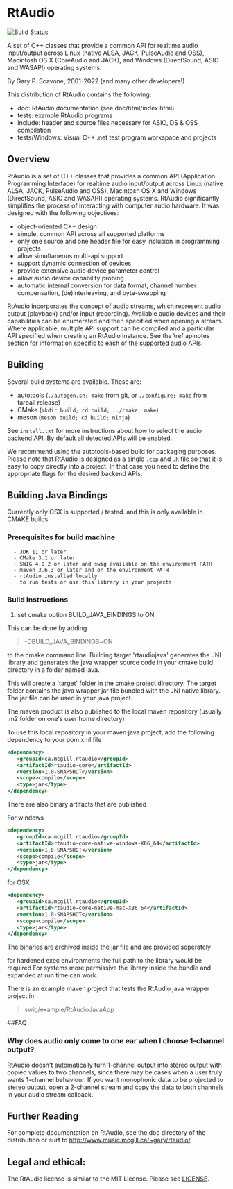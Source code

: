 # RtAudio

![Build Status](https://github.com/thestk/rtaudio/actions/workflows/ci.yml/badge.svg)

A set of C++ classes that provide a common API for realtime audio input/output across Linux (native ALSA, JACK, PulseAudio and OSS), Macintosh OS X (CoreAudio and JACK), and Windows (DirectSound, ASIO and WASAPI) operating systems.

By Gary P. Scavone, 2001-2022 (and many other developers!)

This distribution of RtAudio contains the following:

- doc:      RtAudio documentation (see doc/html/index.html)
- tests:    example RtAudio programs
- include:  header and source files necessary for ASIO, DS & OSS compilation
- tests/Windows: Visual C++ .net test program workspace and projects

## Overview

RtAudio is a set of C++ classes that provides a common API (Application Programming Interface) for realtime audio input/output across Linux (native ALSA, JACK, PulseAudio and OSS), Macintosh OS X and Windows (DirectSound, ASIO and WASAPI) operating systems.  RtAudio significantly simplifies the process of interacting with computer audio hardware.  It was designed with the following objectives:

  - object-oriented C++ design
  - simple, common API across all supported platforms
  - only one source and one header file for easy inclusion in programming projects
  - allow simultaneous multi-api support
  - support dynamic connection of devices
  - provide extensive audio device parameter control
  - allow audio device capability probing
  - automatic internal conversion for data format, channel number compensation, (de)interleaving, and byte-swapping

RtAudio incorporates the concept of audio streams, which represent audio output (playback) and/or input (recording).  Available audio devices and their capabilities can be enumerated and then specified when opening a stream.  Where applicable, multiple API support can be compiled and a particular API specified when creating an RtAudio instance.  See the \ref apinotes section for information specific to each of the supported audio APIs.

## Building

Several build systems are available.  These are:

  - autotools (`./autogen.sh; make` from git, or `./configure; make` from tarball release)
  - CMake (`mkdir build; cd build; ../cmake; make`)
  - meson (`meson build; cd build; ninja`)

See `install.txt` for more instructions about how to select the audio backend API.  By
default all detected APIs will be enabled.

We recommend using the autotools-based build for packaging purposes.  Please note that
RtAudio is designed as a single `.cpp` and `.h` file so that it is easy to copy directly
into a project.  In that case you need to define the appropriate flags for the desired
backend APIs.

## Building Java Bindings

Currently only OSX is supported / tested. and this is only available in CMAKE builds

### Prerequisites for build machine
    
      - JDK 11 or later
      - CMake 3.1 or later
      - SWIG 4.0.2 or later and swig available on the environment PATH  
      - maven 3.6.3 or later and on the environment PATH
      - rtAudio installed locally 
        to run tests or use this library in your projects       
        
### Build instructions

1. set cmake option BUILD_JAVA_BINDINGS to ON

This can be done by adding 
> -DBUILD_JAVA_BINDINGS=ON

to the cmake command line. 
Building target 'rtaudiojava' generates the JNI library and generates 
the java wrapper source code in your cmake build directory in a folder named java.
    


This will create a 'target' folder in the cmake project directory. The target folder contains the java wrapper jar file bundled with the JNI native library. The jar file can be used in your java project. 

The maven product is also published to the local maven repository (usually .m2 folder on one's user home directory)

To use this local repository in your maven java project, add the following dependency to your pom.xml file

```xml
<dependency>
   <groupId>ca.mcgill.rtaudio</groupId>
   <artifactId>rtaudio-core</artifactId>
   <version>1.0-SNAPSHOT</version>
   <scope>compile</scope>            
   <type>jar</type>
</dependency>  
```
There are also binary artifacts that are published

For windows

```xml
<dependency>
   <groupId>ca.mcgill.rtaudio</groupId>
   <artifactId>rtaudio-core-native-windows-X86_64</artifactId>
   <version>1.0-SNAPSHOT</version>
   <scope>compile</scope>            
   <type>jar</type>
</dependency>  
```

for OSX

```xml
<dependency>
   <groupId>ca.mcgill.rtaudio</groupId>
   <artifactId>rtaudio-core-native-mac-X86_64</artifactId>
   <version>1.0-SNAPSHOT</version>
   <scope>compile</scope>            
   <type>jar</type>
</dependency>  
```
The binaries are archived inside the jar file and are provided seperately

for hardened exec environments the full path to the library would be required
For systems more permissive the library inside the bundle and expanded at run time
can work.



There is an example maven project that tests the RtAudio java wrapper project in  

> swig/example/RtAudioJavaApp



##FAQ

### Why does audio only come to one ear when I choose 1-channel output?

RtAudio doesn't automatically turn 1-channel output into stereo output with copied values to two channels, since there may be cases when a user truly wants 1-channel behaviour.  If you want monophonic data to be projected to stereo output, open a 2-channel stream and copy the data to both channels in your audio stream callback.

## Further Reading

For complete documentation on RtAudio, see the doc directory of the distribution or surf to http://www.music.mcgill.ca/~gary/rtaudio/.


## Legal and ethical:

The RtAudio license is similar to the MIT License.  Please see [LICENSE](LICENSE).
